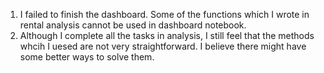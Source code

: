 1. I failed to finish the dashboard. Some of the functions which I wrote in rental analysis cannot be used in dashboard notebook.
2. Although I complete all the tasks in analysis, I still feel that the methods whcih I uesed are not very straightforward. I believe there might have some better ways to solve them.
